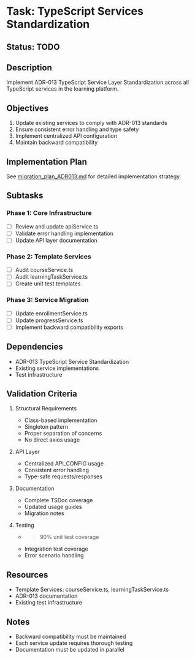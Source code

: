 # Task: TypeScript Services Standardization

## Status: TODO

## Description

Implement ADR-013 TypeScript Service Layer Standardization across all TypeScript services in the learning platform.

## Objectives

1. Update existing services to comply with ADR-013 standards
2. Ensure consistent error handling and type safety
3. Implement centralized API configuration
4. Maintain backward compatibility

## Implementation Plan

See [migration_plan_ADR013.md](migration_plan_ADR013.md) for detailed implementation strategy.

## Subtasks

### Phase 1: Core Infrastructure

- [ ] Review and update apiService.ts
- [ ] Validate error handling implementation
- [ ] Update API layer documentation

### Phase 2: Template Services

- [ ] Audit courseService.ts
- [ ] Audit learningTaskService.ts
- [ ] Create unit test templates

### Phase 3: Service Migration

- [ ] Update enrollmentService.ts
- [ ] Update progressService.ts
- [ ] Implement backward compatibility exports

## Dependencies

- ADR-013 TypeScript Service Standardization
- Existing service implementations
- Test infrastructure

## Validation Criteria

1. Structural Requirements
   - Class-based implementation
   - Singleton pattern
   - Proper separation of concerns
   - No direct axios usage

2. API Layer
   - Centralized API_CONFIG usage
   - Consistent error handling
   - Type-safe requests/responses

3. Documentation
   - Complete TSDoc coverage
   - Updated usage guides
   - Migration notes

4. Testing
   - >90% unit test coverage
   - Integration test coverage
   - Error scenario handling

## Resources

- Template Services: courseService.ts, learningTaskService.ts
- ADR-013 documentation
- Existing test infrastructure

## Notes

- Backward compatibility must be maintained
- Each service update requires thorough testing
- Documentation must be updated in parallel

